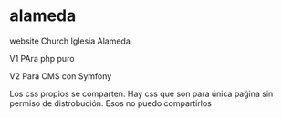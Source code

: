 # alameda
website Church Iglesia Alameda

V1
  PAra php puro
 
V2
  Para CMS con Symfony
  
Los css propios se comparten.
Hay css que son para única paǵina sin permiso de distrobución. Esos no puedo compartirlos
